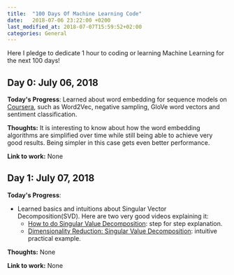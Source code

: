 ```yaml
---
title:  "100 Days Of Machine Learning Code"
date:   2018-07-06 23:22:00 +0200
last_modified_at: 2018-07-07T15:59:52+02:00 
categories: General 
---
```

Here I pledge to dedicate 1 hour to coding or learning Machine Learning for the next 100 days!
## Day 0: July 06, 2018 

**Today's Progress**: Learned about word embedding for sequence models on [Coursera](www.coursera.org), such as Word2Vec, negative sampling, GloVe word vectors and sentiment classification.

**Thoughts:** It is interesting to know about how the word embedding algorithms are simplified over time while still being able to achieve very good results. Being simpler in this case gets even better performance.

**Link to work:** None 

## Day 1: July 07, 2018 

**Today's Progress**: 
* Learned basics and intuitions about Singular Vector Decomposition(SVD). Here are two very good videos explaining it:
    * [How to do Singular Value Decomposition](https://www.youtube.com/watch?v=EfZsEFhHcNM): step for step explanation.
    * [Dimensionality Reduction: Singular Value Decomposition](https://www.youtube.com/watch?v=P5mlg91as1c): intuitive practical example.

**Thoughts:** None 

**Link to work:** None 


